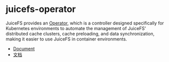 # juicefs-operator

JuiceFS provides an [Operator](https://kubernetes.io/zh-cn/docs/concepts/extend-kubernetes/operator), which is a controller designed specifically for Kubernetes environments to automate the management of JuiceFS' distributed cache clusters, cache preloading, and data synchronization, making it easier to use JuiceFS in container environments.

- [Document](https://juicefs.com/docs/csi/guide/juicefs-operator/)
- [文档](https://juicefs.com/docs/zh/csi/guide/juicefs-operator/)
